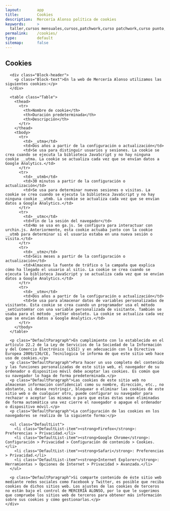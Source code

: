 ```yaml
---
layout:       app
title:        Cookies
description:  Mercería Alonso política de cookies
keywords:     >
  taller,cursos mensuales,cursos,patchwork,curso patchwork,curso punto,punto,curso ganchillo,ganchillo,corte y confección,curso corte y confección,mercería,merceria,mercería alonso,merceria majadahonda,merceria madrid, cookies
permalink:    /cookies/
type:         default
sitemap:      false
---
```


<div class="ContentHeader parallax-window" data-position="center center" data-bleed="10" data-natural-width="1024" data-natural-height="622" data-image-src="/img/layout/shop5.jpg">
  <h2 class="ContentHeader-title PageTitle">Cookies</h2>
</div>

<div class="Block">
  <div class="u-inner">
    <div class="Block-inner">

      <div class="Block-header">
        <p class="Block-text">En la web de Mercería Alonso utilizamos las siguientes cookies:</p>
      </div>

      <table class="Table">
        <thead>
          <tr>
            <th>Nombre de cookie</th>
            <th>Duración predeterminada</th>
            <th>Descripción</th>
          </tr>
        </thead>
        <tbody>
          <tr>
            <td>__utma</td>
            <td>Dos años a partir de la configuración o actualización</td>
            <td>Se usa para distinguir usuarios y sesiones. La cookie se crea cuando se ejecuta la biblioteca JavaScript y no hay ninguna cookie __utma. La cookie se actualiza cada vez que se envían datos a Google Analytics.</td>
          </tr>
          <tr>
            <td>__utmb</td>
            <td>30 minutos a partir de la configuración o actualización</td>
            <td>Se usa para determinar nuevas sesiones o visitas. La cookie se crea cuando se ejecuta la biblioteca JavaScript y no hay ninguna cookie __utmb. La cookie se actualiza cada vez que se envían datos a Google Analytics.</td>
          </tr>
          <tr>
            <td>__utmc</td>
            <td>Fin de la sesión del navegador</td>
            <td>No se usa en ga.js. Se configura para interactuar con urchin.js. Anteriormente, esta cookie actuaba junto con la cookie __utmb para determinar si el usuario estaba en una nueva sesión o visita.</td>
          </tr>
          <tr>
            <td>__utmz</td>
            <td>Seis meses a partir de la configuración o actualización</td>
            <td>Almacena la fuente de tráfico o la campaña que explica cómo ha llegado el usuario al sitio. La cookie se crea cuando se ejecuta la biblioteca JavaScript y se actualiza cada vez que se envían datos a Google Analytics.</td>
          </tr>
          <tr>
            <td>__utmv</td>
            <td>Dos años a partir de la configuración o actualización</td>
            <td>Se usa para almacenar datos de variables personalizadas de visitante. Esta cookie se crea cuando un programador usa el método _setCustomVar con una variable personalizada de visitante. También se usaba para el método _setVar obsoleto. La cookie se actualiza cada vez que se envían datos a Google Analytics.</td>
          </tr>
        </tbody>
      </table>

      <p class="DefaultParagraph">En cumplimiento con lo establecido en el artículo 22.2 de la Ley de Servicios de la Sociedad de la Información y del Comercio Electrónico (LSSI) y en adecuación con la Directiva Europea 2009/136/CE, Tecnilogica le informa de que este sitio web hace uso de cookies.</p>
      <p class="DefaultParagraph">Para hacer un uso completo del contenido y las funciones personalizadas de este sitio web, el navegador de su ordenador o dispositivo móvil debe aceptar las cookies. Es común que su navegador lo haga de forma predeterminada.</p>
      <p class="DefaultParagraph">Las cookies de este sitio web no almacenan información confidencial como su nombre, dirección, etc., no obstante, si desea restringir, bloquear o eliminar las cookies de este sitio web o de cualquier otro, puede configurar su navegador para rechazar o aceptar las mismas o para que estas éstas sean eliminadas de forma automática una vez cierre el navegador o apague el ordenador o dispositivo móvil.</p>
      <p class="DefaultParagraph">La configuración de las cookies en los navegadores se realiza de la siguiente forma:</p>

      <ul class="DefaultList">
        <li class="DefaultList-item"><strong>Firefox</strong>: Preferencias > Privacidad.</li>
        <li class="DefaultList-item"><strong>Google Chrome</strong>: Configuración > Privacidad > Configuración de contenido > Cookies.</li>
        <li class="DefaultList-item"><strong>Safari</strong>: Preferencias > Privacidad.</li>
        <li class="DefaultList-item"><strong>Internet Explorer</strong>: Herramientas > Opciones de Internet > Privacidad > Avanzada.</li>
      </ul>

      <p class="DefaultParagraph">Si comparte contenido de éste sitio web mediante redes sociales como Facebook y Twitter, es posible que reciba cookies de dichos sitios web. Los ajustes de las cookies de terceros no están bajo el control de MERCERÍA ALONSO, por lo que le sugerimos que compruebe los sitios web de terceros para obtener más información sobre sus cookies y cómo gestionarlas.</p>
    </div>
  </div>
</div>


<!-- build:js(cookies) /js/cookies.js -->
<script src="/_bower_components/jquery/jquery.js"></script>
<script src="/_bower_components/underscore/underscore.js"></script>
<script src="/_bower_components/backbone/backbone.js"></script>
<script src="/_bower_components/jquery-cookie/jquery.cookie.js"></script>
<script src="/js/vendor/parallax.min.js"></script>
<script src="/js/common/cookie_model.js"></script>
<script src="/js/common/last_posts.js"></script>
<script src="/js/common/cookie_banner.js"></script>
<script src="/js/common/page_view.js"></script>
<script src="/js/cookies/cookies.js"></script>
<!-- endbuild -->